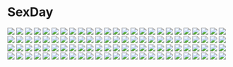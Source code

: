 # SexDay
![](https://konachan.com/jpeg/ae93190763703b34759efb8e35069100/Konachan.com%20-%2065601%20umineko_no_naku_koro_ni%20ushiromiya_ange.jpg)
![](https://konachan.com/jpeg/892ce3759ae34aaf1b0540e52197c5e9/Konachan.com%20-%20147513%20apron%20blonde_hair%20breasts%20cleavage%20happoubi_jin%20naked_apron%20nipples%20no_bra%20orifushi_akina%20orifushi_mafuyu%20orifushi_natsumi%20purple_hair%20red_hair.jpg)
![](https://konachan.com/image/0f675b8665a4f8e3f569f298c366596b/Konachan.com%20-%20132211%20food%20japanese_clothes%20kasetsu_03%20original%20twintails.jpg)
![](https://konachan.com/image/69a110ad1852aa10948e5606c9fb4955/Konachan.com%20-%20256890%20barefoot%20breasts%20cleavage%20dress%20flowers%20kimpl%20leaves%20long_hair%20original%20red_eyes%20ribbons%20water%20wet%20white_hair%20wings.jpg)
![](https://konachan.com/image/f2aa759819641bd5ed9f9e7c59ac3889/Konachan.com%20-%20194679%20animal%20bird%20cosplay%20final_fantasy%20horns%20jpeg_artifacts%20shiomi%20sword%20tagme%20translation_request%20weapon.jpg)
![](https://konachan.com/image/9cf3162fde82970dc8cf1263b1b71d27/Konachan.com%20-%20120497%20boku_wa_tomodachi_ga_sukunai%20breasts%20censored%20kashiwazaki_sena%20nipples%20paizuri%20penis.jpg)
![](https://konachan.com/image/664faa586fbd611f2f00f8bfb24a4982/Konachan.com%20-%20270421%20blush%20brown_hair%20computer%20flowers%20kisaragi_yuri%20leaves%20long_hair%20orange_eyes%20original%20paper%20shorts.jpg)
![](https://konachan.com/image/2e2e1c128ad637d937d36572c443e917/Konachan.com%20-%2013537%20paranoia_agent%20tagme.jpg)
![](https://konachan.com/image/64907a66257e0517fbede90ae8566f2d/Konachan.com%20-%20208651%20anthropomorphism%20aqua_eyes%20ass%20blonde_hair%20bonnie23%20hat%20kantai_collection%20panties%20prinz_eugen_%28kancolle%29%20skirt%20twintails%20underwear.jpg)
![](https://konachan.com/jpeg/2704309cab16a6d07a93fdac6a6af825/Konachan.com%20-%20105320%20aqua_eyes%20blush%20breast_hold%20breasts%20censored%20game_cg%20gekitama%21%20natsuki_shuri%20nipples%20nude%20pussy%20towel%20tsukahara_yurina.jpg)
![](https://konachan.com/image/4c82429c7bef9dd844ee0559a5225af2/Konachan.com%20-%2095986%20blue_hair%20c.s.-chan%20chibi%20crimrose%20gray_hair%20group%20ivis%20jikun_hu%20kimono%20long_hair%20mechagirl%20morizo_cs%20pink_hair%20red_eyes%20red_hair%20ribbons%20winberrl.jpg)
![](https://konachan.com/image/bbf3dd06bc60cc6fb963ef43cb81216f/Konachan.com%20-%2051236%20boots%20guitar%20instrument%20itou_noiji%20pink_hair.jpg)
![](https://konachan.com/jpeg/aa89c272c8d188962b56531ad2ebcceb/Konachan.com%20-%20297189%20aqua_eyes%20black_hair%20blush%20book%20breasts%20cropped%20headband%20idolmaster%20long_hair%20navel%20nipples%20nohito%20panties%20panty_pull%20pantyhose%20underwear%20wet.jpg)
![](https://konachan.com/jpeg/885f6e8076b97ee67303bcad75f1cf97/Konachan.com%20-%20219506%20anthropomorphism%20blue_eyes%20braids%20brown_hair%20cuon_%28kuon%29%20glasses%20kantai_collection%20long_hair%20ponytail%20ribbons%20shigure_%28kancolle%29.jpg)
![](https://konachan.com/image/d16ad464007d6dcbbc2eca5020079084/Konachan.com%20-%20184683%20armor%20blush%20brown_eyes%20brown_hair%20feihong%20long_hair%20sunset%20sword_art_online%20thighhighs%20yuuki_asuna.jpg)
![](https://konachan.com/image/ced917bbaa0e66b3737dea957d0650a5/Konachan.com%20-%2063842%20favorite%20game_cg%20hoshizora_no_memoria%20tagme.jpg)
![](https://konachan.com/image/157321349b3d9d9913c524cce2398611/Konachan.com%20-%20258268%202girls%20anus%20blonde_hair%20blue_eyes%20blush%20breasts%20censored%20hat%20lily_black%20lily_white%20long_hair%20navel%20nipples%20nude%20pussy%20rukitsura%20scan%20touhou%20yuri.jpg)
![](https://konachan.com/jpeg/654178d8ad6a35f6a77d8a7ab947f926/Konachan.com%20-%2072895%20akiyama_mio%20hirasawa_yui%20k-on%21%20kotobuki_tsumugi%20nakano_azusa%20pantyhose%20tainaka_ritsu.jpg)
![](https://konachan.com/jpeg/30cebde1896bd5631dd2753be94350f5/Konachan.com%20-%2077425%20blue_eyes%20blue_hair%20candy%20chocolate%20earmuffs%20food%20gloves%20headphones%20madobe_nanami%20microsoft%20os-tan%20short_hair%20snow%20wakaba%20windows.jpg)
![](https://konachan.com/jpeg/37589408f9999aec2e93420506edb3c3/Konachan.com%20-%20286733%20blue_eyes%20blue_hair%20boots%20hatsune_miku%20long_hair%20oldschool-girl%20petals%20skirt%20umbrella%20vocaloid.jpg)
![](https://konachan.com/image/919a9ffb0f0cce446722d0550fbf937a/Konachan.com%20-%2094183%20chinese_clothes%20chinese_dress%20flowers%20gloves%20gokou_ruri%20ore_no_imouto_ga_konna_ni_kawaii_wake_ga_nai%20oyari_ashito%20panties%20purple_hair%20rose%20underwear.jpg)
![](https://konachan.com/jpeg/b6972bdff2244c8b31ad99d896ed809c/Konachan.com%20-%20168158%20apron%20ass%20blue_eyes%20breasts%20brown_hair%20fingering%20long_hair%20masturbation%20moonshiner%20original%20panties%20pussy_juice%20skirt%20underwear%20zoom_layer.jpg)
![](https://konachan.com/image/44c7a1577c86f03aa302a0cc987d5bf3/Konachan.com%20-%20276653%202girls%20animal_ears%20black_hair%20blush%20braids%20breast_hold%20breasts%20brown_eyes%20heles%20long_hair%20navel%20nipples%20ponytail%20see_through%20white_hair.jpg)
![](https://konachan.com/image/38cc29fb2399ee07787922afdd759af1/Konachan.com%20-%2072493%20animal_ears%20anus%20ass%20breasts%20censored%20inubashiri_momiji%20nipples%20pussy_juice%20red_eyes%20short_hair%20socks%20tail%20teruru%20touhou%20white_hair%20wolfgirl.jpg)
![](https://konachan.com/jpeg/14072ed0b7d5ae53d2757e2241ca59f9/Konachan.com%20-%206390%20asakura_nemu%20choker%20da_capo%20mizukoshi_mako%20mizukoshi_moe%20ribbons%20shirakawa_kotori%20skirt%20thighhighs.jpg)
![](https://konachan.com/jpeg/78d3164b7dbf49d28432039c0fcefd3a/Konachan.com%20-%20260359%202girls%20aqua_eyes%20bed%20black_hair%20blonde_hair%20braids%20front_wing%20game_cg%20headband%20long_hair%20pajamas%20sengoku_taiga%20short_hair%20watanabe_akio.jpg)
![](https://konachan.com/image/ceda01c98553117e01279746de6808d7/Konachan.com%20-%20127029%20game_console%20pink_hair%20sakusaku%20school_uniform.jpg)
![](https://konachan.com/jpeg/9ad8a04bd758edbdb2b5d9296b561852/Konachan.com%20-%20150657%20computer%20dawndusk%20himekaidou_hatate%20inubashiri_momiji%20paper%20shameimaru_aya%20touhou%20wolfgirl%20yukkuri_shiteitte_ne.jpg)
![](https://konachan.com/image/4ca584904775bf01f85e85e187863041/Konachan.com%20-%20259352%20animal%20anthropomorphism%20ass%20azur_lane%20barefoot%20bow%20dog%20hifumi0413%20japanese_clothes%20kimono%20loli%20long_hair%20panties%20pink_hair%20purple_eyes%20underwear%20water.jpg)
![](https://konachan.com/jpeg/8aabddbe870e23f2bf348a4b61018c95/Konachan.com%20-%20183647%20black_hair%20breasts%20brown_eyes%20cleavage%20eushully%20game_cg%20ikusa_megami%20li_qual%20long_hair%20navel%20pussy%20uncensored.jpg)
![](https://konachan.com/jpeg/d026b9d32d9f14f5a4dd2161de3f4b47/Konachan.com%20-%20160249%20black_hair%20blue_eyes%20blush%20date_a_live%20izayoi_miku%20nipples%20nude%20orange_hair%20pussy%20pussy_juice%20red_eyes%20red_hair%20sesield%20uncensored%20white_hair%20yuri.jpg)
![](https://konachan.com/jpeg/eb2f29ede6e304b6ba079f5d59d618bb/Konachan.com%20-%2049344%20k-on%21%20kotobuki_tsumugi.jpg)
![](https://konachan.com/image/959f1533d803d91c63cbcec6796158b3/Konachan.com%20-%2090122%20ass%20christmas%20panties%20red_eyes%20tagme%20underwear.jpg)
![](https://konachan.com/jpeg/5ea0a41f8fd8485b52f463315ccfc084/Konachan.com%20-%20133613%202girls%20blonde_hair%20blue_eyes%20bow%20cherry_blossoms%20dress%20flowers%20hakurei_reimu%20hat%20ina%20japanese_clothes%20kirisame_marisa%20miko%20touhou%20witch.jpg)
![](https://konachan.com/jpeg/20f2aa66ee4cacce7fe625fb456d61e3/Konachan.com%20-%20241131%20annin_doufu%20fukuyama_mai%20idolmaster%20idolmaster_cinderella_girls%20idolmaster_cinderella_girls_starlight_stage.jpg)
![](https://konachan.com/jpeg/97af16a263f3483de6c45ddf0dce49b2/Konachan.com%20-%20180539%202girls%20alcot%20bath%20blue_eyes%20breasts%20clover_day%27s%20game_cg%20kagami_hekiru%20kagami_hikaru%20long_hair%20narumi_yuu%20navel%20nipples%20nude%20twins%20white_hair.jpg)
![](https://konachan.com/image/bcfca870f223cd2a037f1d787baec875/Konachan.com%20-%20213564%20animal%20blue_submarine_no_6%20close%20cropped%20fish%20ilya_kuvshinov%20mutio%20red_eyes%20water.jpg)
![](https://konachan.com/image/2cfb9a1fe2bfb1e15c0cca71988e0429/Konachan.com%20-%2040144%20all_male%20blue%20kaito%20male%20vocaloid.jpg)
![](https://konachan.com/image/e34105119c1533c7962e2f04c73e37e1/Konachan.com%20-%2056273%20black_rock_shooter%20chibi%20kuroi_mato%20long_hair.jpg)
![](https://konachan.com/jpeg/3626b95bcc70710b56044710eddc732d/Konachan.com%20-%20125882%20bodysuit%20breasts%20censored%20game_cg%20gray_hair%20love_2_quad%20marmalade%20naruse_hirofumi%20nipples%20sex%20torn_clothes%20toudou_wataru%20tsukuba_mirai%20twintails%20wet.jpg)
![](https://konachan.com/image/b99746f69190206256042d8965827791/Konachan.com%20-%20251964%20bow%20drink%20glasses%20long_hair%20panties%20patchouli_knowledge%20pokachu%20purple_eyes%20purple_hair%20ribbons%20touhou%20underwear.jpg)
![](https://konachan.com/image/68d386619eee4717900bb5f1ad080611/Konachan.com%20-%20252994%20animal_ears%20aroma_sensei%20ass%20black_hair%20breasts%20brown_eyes%20cum%20foxgirl%20grass%20long_hair%20multiple_tails%20nude%20penis%20signed%20tail%20uncensored.jpg)
![](https://konachan.com/image/85fc3e32a30333d5145c3624d31546bd/Konachan.com%20-%20206390%20bakanoe%20barefoot%20black_hair%20drink%20houraisan_kaguya%20japanese_clothes%20long_hair%20red_eyes%20sake%20touhou%20umbrella.jpg)
![](https://konachan.com/image/665f792ba524478662662ff6047d7760/Konachan.com%20-%2095590%20konpaku_youmu%20myon%20touhou%20white_hair.jpg)
![](https://konachan.com/image/ed26b275f0e0d6045aec8a633ed3eb2f/Konachan.com%20-%2037691%20nishimata_aoi.jpg)
![](https://konachan.com/image/1e92af641cc41234099e6f701e9c1617/Konachan.com%20-%20162083%206u_%28eternal_land%29%20green_eyes%20green_hair%20japanese_clothes%20kochiya_sanae%20long_hair%20miko%20polychromatic%20touhou%20wink.jpg)
![](https://konachan.com/image/ff68530d57aeaeddb3dfeeb3299414f8/Konachan.com%20-%20262797%20car%20cherry_blossoms%20drink%20flowers%20kneehighs%20male%20original%20petals%20school_uniform%20taka_%28tsmix%29.jpg)
![](https://konachan.com/image/f99d3a3d55fc938cee599400521a70d3/Konachan.com%20-%2018682%20monkey_d_luffy%20nami%20nefertari_vivi%20one_piece%20roronoa_zoro%20sanji%20usopp.jpg)
![](https://konachan.com/image/bb4d2f2b59263a5b153d18765fac3070/Konachan.com%20-%2072507%20bakura_ryo%20black_eyes%20blonde_hair%20blue_eyes%20blush%20brown_hair%20bruno%20gray_hair%20group%20jack_atlas%20long_hair%20mayday%20mizoguchi%20phone%20ribbons%20short_hair.jpg)
![](https://konachan.com/image/b99795304eeaa471f245ed61cb655ae7/Konachan.com%20-%20194954%20animal%20anthropomorphism%20bird%20brown_eyes%20brown_hair%20kneehighs%20long_hair%20navel%20school_uniform%20short_hair%20signed%20skirt%20swd3e2%20thighhighs%20water.jpg)
![](https://konachan.com/jpeg/62e3a3d1735507caba2054fc522aa364/Konachan.com%20-%20286787%20blush%20brown_hair%20gochuumon_wa_usagi_desu_ka%3F%20hoto_cocoa%20kohakugin%20paper%20purple_eyes%20school_uniform%20short_hair%20skirt%20thighhighs.jpg)
![](https://konachan.com/image/dc4eb8603748e9caaa2c77cabfa61fd0/Konachan.com%20-%20238614%20blue_eyes%20blue_hair%20blush%20breasts%20letty_whiterock%20meropan%20navel%20no_bra%20open_shirt%20panties%20short_hair%20touhou%20underwear%20wink.jpg)
![](https://konachan.com/image/774202165c6358f021ce3dd39a300b44/Konachan.com%20-%2036779%20alice_in_wonderland%20alice_%28wonderland%29%20blonde_hair%20blue_eyes%20dress%20food%20fruit%20quea%3Bre%20white_rabbit.jpg)
![](https://konachan.com/image/6f635bdcd637bae98173f652f4b7b996/Konachan.com%20-%20273360%20barefoot%20bra%20breasts%20brown_hair%20cleavage%20green_eyes%20hhama%20idolmaster%20kamiya_nao%20long_hair%20panties%20red_eyes%20short_hair%20signed%20stockings%20underwear.jpg)
![](https://konachan.com/jpeg/7e6557e4969b2fa6cfe4049ddac27bd6/Konachan.com%20-%20120607%20craft_lawrence%20horo%20jippun_maru%20ookami_to_koushinryou.jpg)
![](https://konachan.com/jpeg/a3eaa8bedcb2ade2c78a296c196ced61/Konachan.com%20-%20231530%20aikatsu%21%20kasumi_yozora%20koruse%20long_hair%20navel%20petals%20purple_eyes.jpg)
![](https://konachan.com/jpeg/661d4735e330410106d8532ab82e6f74/Konachan.com%20-%20146116%20blue_eyes%20blush%20breasts%20cameltoe%20headphones%20itou_life%20nipples%20no_bra%20panties%20pink_hair%20see_through%20skirt%20skirt_lift%20thighhighs%20twintails%20underwear%20wet.jpg)
![](https://konachan.com/jpeg/4031feec3d536f0437394e97ea961665/Konachan.com%20-%20195910%20black_hair%20blue_eyes%20bondage%20breasts%20japanese_clothes%20long_hair%20miko%20murakami_suigun%20nipples%20no_bra%20nopan%20original%20rope%20third-party_edit%20white.jpg)
![](https://konachan.com/jpeg/a8e7a9f6b66bef6708801ea9c98a41f6/Konachan.com%20-%20136453%20aina%20aina_%28character%29%20apron%20ass%20black_hair%20blush%20game_cg%20naked_apron%20takahashi_record.jpg)
![](https://konachan.com/jpeg/7bb5b252d1d644bde6bc84551f9cb341/Konachan.com%20-%20215129%202girls%20blonde_hair%20bow%20braids%20brown_hair%20hakurei_reimu%20hat%20ina%20japanese_clothes%20kirisame_marisa%20miko%20ofuda%20touhou%20witch.jpg)
![](https://konachan.com/image/46166f305d6fe8bd5a2ab4cb9a35f82f/Konachan.com%20-%20228568%20boots%20dlsite.com%20gloves%20gray_hair%20hat%20original%20red_eyes%20short_hair%20staff%20tagme_%28artist%29%20thighhighs%20uniform%20wand%20xi_lily.jpg)
![](https://konachan.com/image/534b6d85fb86b9e0fdf9f6e1b576ba5e/Konachan.com%20-%2073973%20black_eyes%20black_hair%20flowers%20japanese_clothes%20long_hair%20miko%20original.jpg)
![](https://konachan.com/image/705256be9f7e1663b178de7e1fd15bfe/Konachan.com%20-%2076281%20bell%20blue_eyes%20clamp%20fire%20gloves%20group%20gun%20headband%20headdress%20katana%20kurogane%20male%20mokona%20red_eyes%20ribbons%20staff%20sword%20syaoran%20tree%20watermark%20weapon.jpg)
![](https://konachan.com/image/7c7d3aee7f8d015bc910de621c2d35cf/Konachan.com%20-%20254869%202girls%20animal%20animal_ears%20boots%20breasts%20cat%20catgirl%20cleavage%20navel%20panties%20ribbons%20short_hair%20soltho%20tail%20thighhighs%20twins%20underwear%20white_hair.jpg)
![](https://konachan.com/image/fea41ec44ed3e832f1fea4c1ec2d4c60/Konachan.com%20-%2091529%20aqua_eyes%20blonde_hair%20blush%20breasts%20kotobuki_utage%20kousaka_kirino%20long_hair%20nipples%20orange_hair%20panties%20school_uniform%20skirt%20underwear.jpg)
![](https://konachan.com/image/98ea369d9922732c7bfd5192d8c4d19a/Konachan.com%20-%20256795%20blush%20bodysuit%20breasts%20brown_eyes%20bunny_ears%20bunnygirl%20caracorn%20cleavage%20hoodie%20long_hair%20navel%20pantyhose%20red_eyes%20short_hair%20tail%20twintails.jpg)
![](https://konachan.com/image/a6daff32265394753890bf0a8dd965b7/Konachan.com%20-%2033972%20long_hair%20maid%20scan%20shakugan_no_shana%20shana%20wilhelmina_carmel.jpg)
![](https://konachan.com/image/7fbc12d400a7610e76e68f50d6cde5e5/Konachan.com%20-%2057425%20asu_no_yoichi%20ikaruga_kagome%20scan.jpg)
![](https://konachan.com/jpeg/9913e481abe9f1eb1bd748b050a9d731/Konachan.com%20-%20307814%20anthropomorphism%20bitterpain%20blonde_hair%20elbow_gloves%20gloves%20green_eyes%20headband%20long_hair%20navel%20rensouhou-chan%20skirt%20swim_ring%20thighhighs%20water.jpg)
![](https://konachan.com/jpeg/1f691bfea83bbe8e745fd73752b4f711/Konachan.com%20-%20255100%20animal_ears%20apron%20blue_eyes%20blush%20breasts%20brown_hair%20fang%20game_cg%20kinari_momiji%20lump_of_sugar%20naked_apron%20nipples%20short_hair%20tail%20wolfgirl.jpg)
![](https://konachan.com/image/56222885eebbe3036ead81ec3bd33592/Konachan.com%20-%2092364%20brown_eyes%20brown_hair%20tagme.jpg)
![](https://konachan.com/image/50ea56e1b1396578c04d31edfb87dab3/Konachan.com%20-%20167216%20ass%20close%20hatsune_miku%20panties%20striped_panties%20underwear%20vocaloid%20wakatsuki_you.jpg)
![](https://konachan.com/image/37a8f996c2c9f92ca632add1c6b00a6f/Konachan.com%20-%2075738%20blue_eyes%20brown_hair%20clannad%20key%20logo%20long_hair%20miyazawa_yukine%20school_uniform%20zoom_layer.jpg)
![](https://konachan.com/image/137e0c824357521a306ee44f90a99da9/Konachan.com%20-%20260933%20blush%20fate_grand_order%20fate_%28series%29%20mash_kyrielight%20mayogii%20panties%20pantyhose%20purple_eyes%20purple_hair%20short_hair%20skirt%20underwear.jpg)
![](https://konachan.com/jpeg/7ab935c2daaf56d0406af0e79604f2d9/Konachan.com%20-%20130803%20blush%20breasts%20brown_hair%20cape%20censored%20game_cg%20hatsuyuki_sakura%20kozakai_aya%20nipples%20pussy_juice%20saga_planets%20sex%20toranosuke.jpg)
![](https://konachan.com/image/21fff2255f5cf3209d48c556ee7ef7b5/Konachan.com%20-%20160628%202girls%20hakurei_reimu%20japanese_clothes%20kirisame_marisa%20miko%20shoujo_ai%20touhou%20tsukasaki_aoi.jpg)
![](https://konachan.com/image/26a2ed7fec2c42420dd29ecf687a7bfe/Konachan.com%20-%2040718%20busou_shinki%20mechagirl.jpg)
![](https://konachan.com/image/249ea8bd9f63ab03515ff25263d38663/Konachan.com%20-%20256174%202girls%20aki_minoriko%20aki_shizuha%20autumn%20tagme_%28artist%29%20touhou.jpg)
![](https://konachan.com/image/d261cdf0374f84ae46229dfd955c065f/Konachan.com%20-%20112538%20garter%20kagamine_rin%20katana%20panties%20riftgarret%20sword%20underwear%20vocaloid%20weapon.jpg)
![](https://konachan.com/jpeg/e315edb08a0308ff5c9ab72ef8259bd0/Konachan.com%20-%20173350%203rd_eye%20animal_ears%20catgirl%20cat_smile%20game_cg%20gensou_no_idea%20makita_maki%20purple_hair%20red_eyes%20rouge_%28gensou_no_idea%29%20short_hair%20tail%20weapon.jpg)
![](https://konachan.com/jpeg/2d01ce0050c82788f6f2db13c523bee8/Konachan.com%20-%20227464%20anthropomorphism%20blush%20chibi%20dress%20kantai_collection%20long_hair%20submarine_hime%20tears%20weapon%20yumaru_%28marumarumaru%29.jpg)
![](https://konachan.com/jpeg/f1f1a71ec6b0a5968a5d1845f728e575/Konachan.com%20-%20127279%20clouds%20dark%20hatsune_miku%20kabe_neko%20leaves%20silhouette%20sky%20stars%20tree%20vocaloid.jpg)
![](https://konachan.com/jpeg/a79501812384fa061f6e5d1e6403ceb9/Konachan.com%20-%20250418%20ass%20bell%20blush%20breasts%20bunny_ears%20bunnygirl%20collar%20gray_hair%20headdress%20maid%20nopan%20original%20panties%20red_eyes%20skirt%20tail%20thighhighs%20twintails%20underwear.jpg)
![](https://konachan.com/jpeg/2d76d985a6784447d58edabf3e38907e/Konachan.com%20-%2037340%20animal%20cat%20fish%20harada_takehito%20school_swimsuit%20short_hair%20swimsuit%20underwater%20water%20watermark.jpg)
![](https://konachan.com/image/1f28a41949f45bad36fe9105dd402bdb/Konachan.com%20-%20124836%20aqn_%28masamune%29%20green_hair%20horns%20original%20red_eyes%20tail.jpg)
![](https://konachan.com/image/7f906158fc1eea708439ab7578b70b9c/Konachan.com%20-%2011513%20blonde_hair%20long_hair%20ufo_princess_valkyrie%20valkyrie_%28ufo_princess_valkyrie%29.jpg)
![](https://konachan.com/image/2aa2038ba9a554dc1e5cac803432c9c5/Konachan.com%20-%2013022%20tagme.jpg)
![](https://konachan.com/image/53c688c36af53a61adc208d9e0198655/Konachan.com%20-%20243388%20clouds%20mclelun%20nobody%20original%20scenic%20sky%20sunset%20watermark.jpg)
![](https://konachan.com/image/3087839219ea698fcdc98b759515d8d6/Konachan.com%20-%2012806%20gotoh_keiji%20tagme.jpg)
![](https://konachan.com/jpeg/945fa3a2954ee7ee730bfc94b8687625/Konachan.com%20-%2086172%20kogami_akira%20lucky_channel%20lucky_star%20microphone%20pink_hair%20short_hair%20white%20yellow_eyes.jpg)
![](https://konachan.com/image/a0892bd495093f7a9ef8491a54c9fe2e/Konachan.com%20-%20207981%20black_hair%20infinite_stratos%20long_hair%20ponytail%20school_uniform%20shinonono_houki%20tagme_%28artist%29%20thighhighs.jpg)
![](https://konachan.com/image/fd86d540448b3f564ac0fe2d93a275b7/Konachan.com%20-%20107782%20blonde_hair%20blue_eyes%20cape%20evangeline_a_k_mcdowell%20fang%20kawasumiya%20long_hair%20mahou_sensei_negima%20moon%20night%20sky%20stars%20thighhighs%20vampire.jpg)
![](https://konachan.com/jpeg/3d79e4fef29a5f5fc78c929a11a0c02e/Konachan.com%20-%20288644%20ass%20blush%20bondage%20breasts%20bunnygirl%20chain%20dildo%20feathers%20food%20gag%20gray_hair%20headband%20pantyhose%20red_eyes%20shackles%20short_hair%20tail%20tears%20touhou%20wings.jpg)
![](https://konachan.com/jpeg/d8d9ef7eaef59b228f41d0b7412b0261/Konachan.com%20-%20190610%20blue_eyes%20breasts%20cleavage%20long_hair%20no_bra%20open_shirt%20panties%20red_hair%20see_through%20suou_amane%20tagme_%28artist%29%20transparent%20underboob%20underwear.jpg)
![](https://konachan.com/image/fa6ff3c0124bd5ab01db875e2e87d720/Konachan.com%20-%20125717%20aqua_hair%20blue_eyes%20blush%20bra%20hatsune_miku%20letta%20long_hair%20translation_request%20twintails%20underwear%20vocaloid%20white.jpg)
![](https://konachan.com/image/d1e0fb0d71ed396e5d87d8de66d14507/Konachan.com%20-%20264832%20dress%20gloves%20hat%20hinanawi_tenshi%20long_hair%20purple_eyes%20purple_hair%20sakuraba_yuuki%20sword%20touhou%20weapon.jpg)
![](https://konachan.com/jpeg/65ce00f79fd016246eacb74dc73d18d4/Konachan.com%20-%20307680%20black_hair%20bloomers%20bow%20breasts%20gym_uniform%20houtengeki%20long_hair%20navel%20no_bra%20original%20ponytail%20underboob%20white%20yellow_eyes.jpg)
![](https://konachan.com/jpeg/5a76434ad9add677737b637d1025662e/Konachan.com%20-%2032238%20bob_%28biyonbiyon%29%20hatsune_miku%20leek%20sky%20sunset%20vocaloid.jpg)
![](https://konachan.com/jpeg/92086156768c557a7cad78b4f7b671d7/Konachan.com%20-%20126288%20ben-to%20bra%20breasts%20cleavage%20gray_hair%20panties%20sawagi_kyou%20sawagi_shimai%20scan%20shintaro%20underwear.jpg)
![](https://konachan.com/image/362e5a3abc7d9050d5cb8802ce5af18f/Konachan.com%20-%20145765%20akaza_akari%20funami_yui%20toshinou_kyouko%20yoshikawa_chinatsu%20yuru_yuri.jpg)
